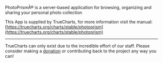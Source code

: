 PhotoPrismÂ® is a server-based application for browsing, organizing and sharing your personal photo collection

This App is supplied by TrueCharts, for more information visit the manual: [https://truecharts.org/charts/stable/photoprism](https://truecharts.org/charts/stable/photoprism)

---

TrueCharts can only exist due to the incredible effort of our staff.
Please consider making a [donation](https://truecharts.org/about/sponsor) or contributing back to the project any way you can!
